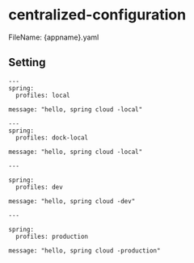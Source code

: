 # centralized-configuration 

FileName: {appname}.yaml

## Setting 
    ---
    spring:
      profiles: local
    
    message: "hello, spring cloud -local"
    
    ---
    spring:
      profiles: dock-local
    
    message: "hello, spring cloud -local"
    
    ---
    
    spring:
      profiles: dev
    
    message: "hello, spring cloud -dev"
    
    ---
    
    spring:
      profiles: production
    
    message: "hello, spring cloud -production"

